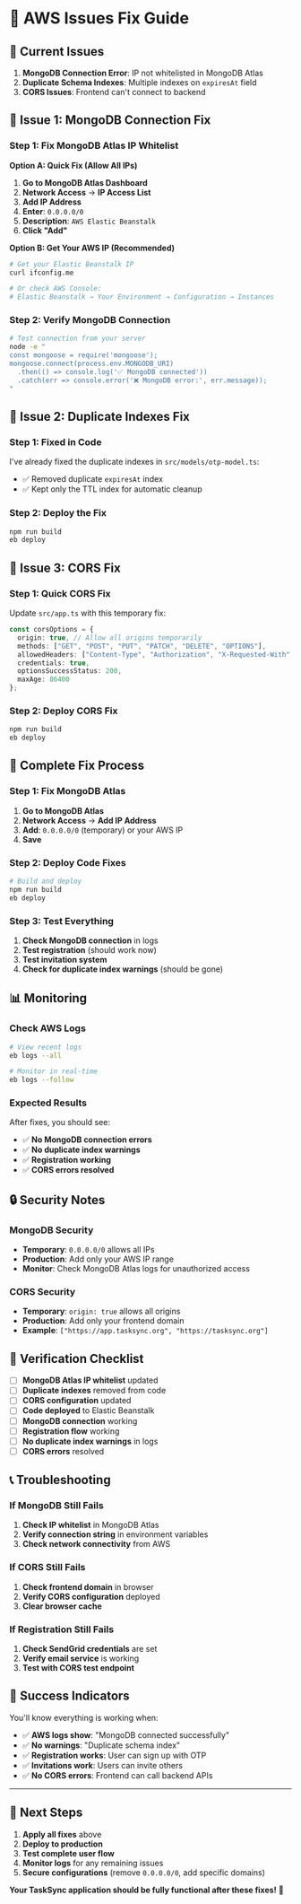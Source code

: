 # 🔧 AWS Issues Fix Guide

## 🚨 **Current Issues**

1. **MongoDB Connection Error**: IP not whitelisted in MongoDB Atlas
2. **Duplicate Schema Indexes**: Multiple indexes on `expiresAt` field
3. **CORS Issues**: Frontend can't connect to backend

## 🔧 **Issue 1: MongoDB Connection Fix**

### **Step 1: Fix MongoDB Atlas IP Whitelist**

**Option A: Quick Fix (Allow All IPs)**
1. **Go to MongoDB Atlas Dashboard**
2. **Network Access** → **IP Access List**
3. **Add IP Address**
4. **Enter**: `0.0.0.0/0`
5. **Description**: `AWS Elastic Beanstalk`
6. **Click "Add"**

**Option B: Get Your AWS IP (Recommended)**
```bash
# Get your Elastic Beanstalk IP
curl ifconfig.me

# Or check AWS Console:
# Elastic Beanstalk → Your Environment → Configuration → Instances
```

### **Step 2: Verify MongoDB Connection**
```bash
# Test connection from your server
node -e "
const mongoose = require('mongoose');
mongoose.connect(process.env.MONGODB_URI)
  .then(() => console.log('✅ MongoDB connected'))
  .catch(err => console.error('❌ MongoDB error:', err.message));
"
```

## 🔧 **Issue 2: Duplicate Indexes Fix**

### **Step 1: Fixed in Code**
I've already fixed the duplicate indexes in `src/models/otp-model.ts`:
- ✅ Removed duplicate `expiresAt` index
- ✅ Kept only the TTL index for automatic cleanup

### **Step 2: Deploy the Fix**
```bash
npm run build
eb deploy
```

## 🔧 **Issue 3: CORS Fix**

### **Step 1: Quick CORS Fix**
Update `src/app.ts` with this temporary fix:

```typescript
const corsOptions = {
  origin: true, // Allow all origins temporarily
  methods: ["GET", "POST", "PUT", "PATCH", "DELETE", "OPTIONS"],
  allowedHeaders: ["Content-Type", "Authorization", "X-Requested-With", "Accept", "Origin"],
  credentials: true,
  optionsSuccessStatus: 200,
  maxAge: 86400
};
```

### **Step 2: Deploy CORS Fix**
```bash
npm run build
eb deploy
```

## 🚀 **Complete Fix Process**

### **Step 1: Fix MongoDB Atlas**
1. **Go to MongoDB Atlas**
2. **Network Access** → **Add IP Address**
3. **Add**: `0.0.0.0/0` (temporary) or your AWS IP
4. **Save**

### **Step 2: Deploy Code Fixes**
```bash
# Build and deploy
npm run build
eb deploy
```

### **Step 3: Test Everything**
1. **Check MongoDB connection** in logs
2. **Test registration** (should work now)
3. **Test invitation system**
4. **Check for duplicate index warnings** (should be gone)

## 📊 **Monitoring**

### **Check AWS Logs**
```bash
# View recent logs
eb logs --all

# Monitor in real-time
eb logs --follow
```

### **Expected Results**
After fixes, you should see:
- ✅ **No MongoDB connection errors**
- ✅ **No duplicate index warnings**
- ✅ **Registration working**
- ✅ **CORS errors resolved**

## 🔒 **Security Notes**

### **MongoDB Security**
- **Temporary**: `0.0.0.0/0` allows all IPs
- **Production**: Add only your AWS IP range
- **Monitor**: Check MongoDB Atlas logs for unauthorized access

### **CORS Security**
- **Temporary**: `origin: true` allows all origins
- **Production**: Add only your frontend domain
- **Example**: `["https://app.tasksync.org", "https://tasksync.org"]`

## 🎯 **Verification Checklist**

- [ ] **MongoDB Atlas IP whitelist** updated
- [ ] **Duplicate indexes** removed from code
- [ ] **CORS configuration** updated
- [ ] **Code deployed** to Elastic Beanstalk
- [ ] **MongoDB connection** working
- [ ] **Registration flow** working
- [ ] **No duplicate index warnings** in logs
- [ ] **CORS errors** resolved

## 📞 **Troubleshooting**

### **If MongoDB Still Fails**
1. **Check IP whitelist** in MongoDB Atlas
2. **Verify connection string** in environment variables
3. **Check network connectivity** from AWS

### **If CORS Still Fails**
1. **Check frontend domain** in browser
2. **Verify CORS configuration** deployed
3. **Clear browser cache**

### **If Registration Still Fails**
1. **Check SendGrid credentials** are set
2. **Verify email service** is working
3. **Test with CORS test endpoint**

## 🎉 **Success Indicators**

You'll know everything is working when:
- ✅ **AWS logs show**: "MongoDB connected successfully"
- ✅ **No warnings**: "Duplicate schema index"
- ✅ **Registration works**: User can sign up with OTP
- ✅ **Invitations work**: Users can invite others
- ✅ **No CORS errors**: Frontend can call backend APIs

---

## 🚀 **Next Steps**

1. **Apply all fixes** above
2. **Deploy to production**
3. **Test complete user flow**
4. **Monitor logs** for any remaining issues
5. **Secure configurations** (remove `0.0.0.0/0`, add specific domains)

**Your TaskSync application should be fully functional after these fixes!** 🎉
